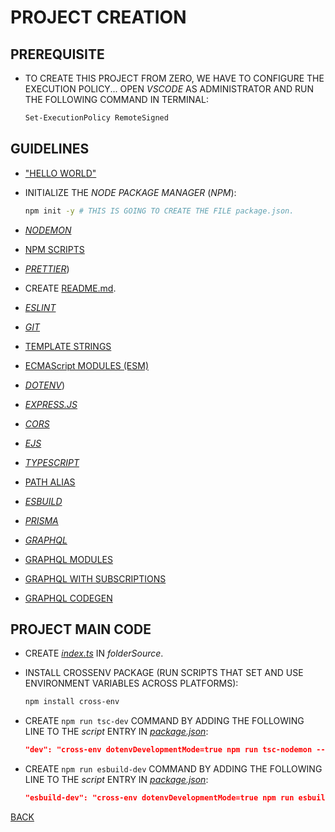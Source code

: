 # PROJECT CREATION

## PREREQUISITE

* TO CREATE THIS PROJECT FROM ZERO, WE HAVE TO CONFIGURE THE EXECUTION POLICY... OPEN _VSCODE_ AS ADMINISTRATOR AND RUN THE FOLLOWING COMMAND IN TERMINAL:

  ```bash
  Set-ExecutionPolicy RemoteSigned
  ```  

## GUIDELINES

* ["HELLO WORLD"](/folderSource/folderExamples/folderHelloWorld/README.md)

* INITIALIZE THE _NODE PACKAGE MANAGER_ (_NPM_):

  ```bash
  npm init -y # THIS IS GOING TO CREATE THE FILE package.json.
  ```

* [_NODEMON_](/folderSource/folderExamples/folderNodemon/README.md)

* [NPM SCRIPTS](/folderSource/folderExamples/folderNpmScripts/README.md)

* [_PRETTIER_](/folderMarkdown/folderProjectCreation/filePrettier.md))

* CREATE [README.md](/README.md).

* [_ESLINT_](./fileEslint.md)

* [_GIT_](./fileGit.md)

* [TEMPLATE STRINGS](/folderSource/folderExamples/folderTemplateStrings/README.md)

* [ECMAScript MODULES (ESM)](/folderSource/folderExamples/folderEsm/README.md)

* [_DOTENV_](/folderSource/folderExamples/folderDotenv/README.md))

* [_EXPRESS.JS_](/folderSource/folderExamples/folderExpress/README.md)

* [_CORS_](/folderSource/folderExamples/folderCors/README.md)

* [_EJS_](/folderSource/folderExamples/folderEjs/README.md)

* [_TYPESCRIPT_](./fileTypescript.md)

* [PATH ALIAS](./filePathAlias.md)

* [_ESBUILD_](./fileEsbuild.md)

* [_PRISMA_](./filePrisma.md)

* [_GRAPHQL_](/folderSource/folderExamples/folderGraphql/README.md)

* [GRAPHQL MODULES](./fileGraphqlModules.md)

* [GRAPHQL WITH SUBSCRIPTIONS](./fileGraphqlSubscriptions.md)

* [GRAPHQL CODEGEN](./fileGraphqlCodegen.md)

## PROJECT MAIN CODE

* CREATE [_index.ts_](/folderSource/index.ts) IN _folderSource_.
* INSTALL CROSSENV PACKAGE (RUN SCRIPTS THAT SET AND USE ENVIRONMENT VARIABLES ACROSS PLATFORMS):

  ```bash
  npm install cross-env
  ```

* CREATE `npm run tsc-dev` COMMAND BY ADDING THE FOLLOWING LINE TO THE _script_ ENTRY IN [_package.json_](../package.json):

  ```json
  "dev": "cross-env dotenvDevelopmentMode=true npm run tsc-nodemon --jsfile=./folderDist/index.js\"",
  ```

* CREATE `npm run esbuild-dev` COMMAND BY ADDING THE FOLLOWING LINE TO THE _script_ ENTRY IN [_package.json_](../package.json):

  ```json
  "esbuild-dev": "cross-env dotenvDevelopmentMode=true npm run esbuild-nodemon --jsfile=./folderDist/index.js\"",
  ```

[BACK](../../README.md)
